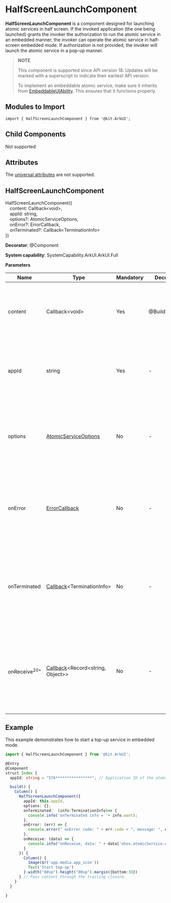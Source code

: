 # HalfScreenLaunchComponent

<!--Kit: ArkUI-->
<!--Subsystem: ArkUI-->
<!--Owner: @qq_36417014-->
<!--Designer: @autojuan-->
<!--Tester: @tinygreyy-->
<!--Adviser: @zengyawen-->

**HalfScreenLaunchComponent** is a component designed for launching atomic services in half screen. If the invoked application (the one being launched) grants the invoker the authorization to run the atomic service in an embedded manner, the invoker can operate the atomic service in half-screen embedded mode. If authorization is not provided, the invoker will launch the atomic service in a pop-up manner.

> **NOTE**
>
> This component is supported since API version 18. Updates will be marked with a superscript to indicate their earliest API version.
>
> To implement an embeddable atomic service, make sure it inherits from [EmbeddableUIAbility](../../apis-ability-kit/js-apis-app-ability-embeddableUIAbility.md). This ensures that it functions properly.

## Modules to Import

```
import { HalfScreenLaunchComponent } from '@kit.ArkUI';
```

## Child Components

Not supported

## Attributes
The [universal attributes](ts-component-general-attributes.md) are not supported.

## HalfScreenLaunchComponent

HalfScreenLaunchComponent({  
&emsp;content: Callback\<void>,  
&emsp;appId: string,  
&emsp;options?: AtomicServiceOptions,  
&emsp;onError?: ErrorCallback,  
&emsp;onTerminated?: Callback&lt;TerminationInfo&gt;   
  })

**Decorator**: \@Component

**System capability**: SystemCapability.ArkUI.ArkUI.Full

**Parameters**

| Name| Type| Mandatory| Decorator| Description|
| -------- | -------- | -------- | -------- | -------- |
| content | Callback\<void> | Yes| \@BuilderParam | Content displayed in the component.<br>**Atomic service API**: This API can be used in atomic services since API version 18.|
| appId | string | Yes| - | Application ID for the atomic service.<br>**Atomic service API**: This API can be used in atomic services since API version 18.|
| options | [AtomicServiceOptions](../../apis-ability-kit/js-apis-app-ability-atomicServiceOptions.md) | No| - | Parameters for starting the atomic service. The default value is empty.<br>**Atomic service API**: This API can be used in atomic services since API version 18.|
| onError |[ErrorCallback](../../apis-basic-services-kit/js-apis-base.md#errorcallback) | No| - | Invoked when an error occurs during the running of the atomic service.<br>**Atomic service API**: This API can be used in atomic services since API version 18.|
| onTerminated | [Callback](../../apis-basic-services-kit/js-apis-base.md#callback)\<TerminationInfo> | No| - |  Callback used to return the result of the atomic service. The input parameter is of type **TerminationInfo**.<br>**Atomic service API**: This API can be used in atomic services since API version 18.|
| onReceive<sup>20+<sup> | [Callback](../../apis-basic-services-kit/js-apis-base.md#callback)\<Record<string, Object>> | No| - | Callback triggered when the embedded atomic service is launched through [Window](../../../windowmanager/application-window-stage.md) API calls.<br>**Atomic service API**: This API can be used in atomic services since API version 20.|

## Example

This example demonstrates how to start a top-up service in embedded mode.

```ts
import { HalfScreenLaunchComponent } from '@kit.ArkUI';

@Entry
@Component
struct Index {
  appId: string = "576****************"; // Application ID of the atomic service.

  build() {
    Column() {
      HalfScreenLaunchComponent({
        appId: this.appId,
        options: {},
        onTerminated:  (info:TerminationInfo)=> {
          console.info('onTerminated info = '+ info.want);
        },
        onError: (err) => {
          console.error(" onError code: " + err.code + ", message: ", err.message);
        },
        onReceive: (data) => {
          console.info("onReceive, data: " + data['ohos.atomicService.window']);
        }
      }) {
        Column() {
          Image($r('app.media.app_icon'))
          Text('Start top-up')
        }.width("80vp").height("80vp").margin({bottom:30})
      } // Pass content through the trailing closure.
    }
  }

}
```
